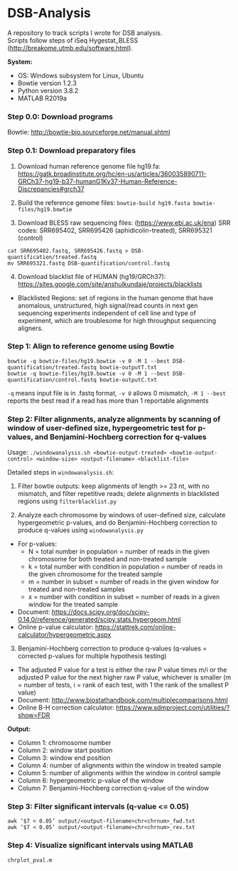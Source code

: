 # DSB-Analysis
A repository to track scripts I wrote for DSB analysis. <br>
Scripts follow steps of iSeq Hygestat_BLESS (http://breakome.utmb.edu/software.html). <br>

**System:**
 - OS: Windows subsystem for Linux, Ubuntu
 - Bowtie version 1.2.3
 - Python version 3.8.2
 - MATLAB R2019a

### Step 0.0: Download programs
Bowtie: http://bowtie-bio.sourceforge.net/manual.shtml


### Step 0.1: Download preparatory files
1. Download human reference genome file hg19.fa: https://gatk.broadinstitute.org/hc/en-us/articles/360035890711-GRCh37-hg19-b37-humanG1Kv37-Human-Reference-Discrepancies#grch37

2. Build the reference genome files: `bowtie-build hg19.fasta bowtie-files/hg19.bowtie`

3. Download BLESS raw sequencing files: (https://www.ebi.ac.uk/ena) SRR codes: SRR695402, SRR695426 (aphidicolin-treated), SRR695321 (control)
 ```
 cat SRR695402.fastq, SRR695426.fastq > DSB-quantification/treated.fastq
 mv SRR695321.fastq DSB-quantification/control.fastq
 ```
4. Download blacklist file of HUMAN (hg19/GRCh37): https://sites.google.com/site/anshulkundaje/projects/blacklists
- Blacklisted Regions: set of regions in the human genome that have anomalous, unstructured, high signal/read counts in next gen sequencing experiments independent of cell line and type of experiment, which are troublesome for high throughput sequencing aligners.


### Step 1: Align to reference genome using Bowtie
```
bowtie -q bowtie-files/hg19.bowtie -v 0 -M 1 --best DSB-quantification/treated.fastq bowtie-outputT.txt
bowtie -q bowtie-files/hg19.bowtie -v 0 -M 1 --best DSB-quantification/control.fastq bowtie-outputC.txt
```
`-q` means input file is in .fastq format, `-v 0` allows 0 mismatch, `-M 1 --best` reports the best read if a read has more than 1 reportable alignments

### Step 2: Filter alignments, analyze alignments by scanning of window of user-defined size, hypergeometric test for p-values, and Benjamini-Hochberg correction for q-values
Usage: `./windowanalysis.sh <bowtie-output-treated> <bowtie-output-control> <window-size> <output-filename> <blacklist-file>`

Detailed steps in `windowanalysis.sh`:
1. Filter bowtie outputs: keep alignments of length >= 23 nt, with no mismatch, and filter repetitive reads; delete alignments in blacklisted regions using `filterblacklist.py`

2. Analyze each chromosome by windows of user-defined size, calculate hypergeometric p-values, and do Benjamini-Hochberg correction to produce q-values using `windowanalysis.py`

* For p-values:
  * N = total number in population = number of reads in the given chromosome for both treated and non-treated sample
  * k = total number with condition in population = number of reads in the given chromosome for the treated sample
  * m = number in subset = number of reads in the given window for treated and non-treated samples
  * x = number with condition in subset = number of reads in a given window for the treated sample
* Document: https://docs.scipy.org/doc/scipy-0.14.0/reference/generated/scipy.stats.hypergeom.html
* Online p-value calculator: https://stattrek.com/online-calculator/hypergeometric.aspx

3. Benjamini-Hochberg correction to produce q-values (q-values = corrected p-values for multiple hypothesis testing)
* The adjusted P value for a test is either the raw P value times m/i or the adjusted P value for the next higher raw P value, whichever is smaller (m = number of tests, i = rank of each test, with 1 the rank of the smallest P value)
* Document: http://www.biostathandbook.com/multiplecomparisons.html
* Online B-H correction calculator: https://www.sdmproject.com/utilities/?show=FDR

**Output:**
- Column 1: chromosome number
- Column 2: window start position
- Column 3: window end position
- Column 4: number of alignments within the window in treated sample
- Column 5: number of alignments within the window in control sample
- Column 6: hypergeometric p-value of the window
- Column 7: Benjamini-Hochberg correction q-value of the window


### Step 3: Filter significant intervals (q-value <= 0.05)
```
awk ‘$7 < 0.05’ output/<output-filename>chr<chrnum>_fwd.txt
awk ‘$7 < 0.05’ output/<output-filename>chr<chrnum>_rev.txt
```

### Step 4: Visualize significant intervals using MATLAB
`chrplot_pval.m`


